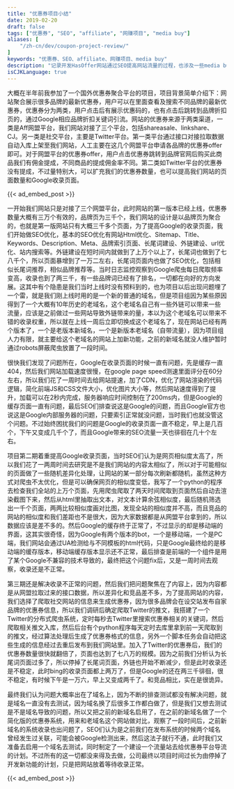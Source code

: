 ```yaml
---
title: "优惠券项目小结"
date: 2019-02-20
draft: false
tags: ["优惠券", "SEO", "affiliate", "网赚项目", "media buy"]
aliases: [
    "/zh-cn/dev/coupon-project-review/"
]
keywords: "优惠券、SEO、affiliate、网赚项目、media buy"
description: "记录开发HasOffer网站通过SEO提高网站流量的过程，也涉及一些media buy和affiliate以及国外用户使用coupon的介绍"
isCJKLanguage: true
---
```


大概在半年前我参加了一个国外优惠券聚合平台的项目，项目背景简单介绍下：网站聚合展示很多品牌的最新优惠券，用户可以在里面查看及搜索不同品牌的最新优惠券，优惠券分为两类，用户点击后有展示优惠码的，也有点击后跳转到品牌折扣页的，通过Google相应品牌折扣关键词引流。网站的优惠券来源于两类渠道，一类是Aff网盟平台，我们网站对接了三个平台，包括shareasale、linkshare、CJ。另一类是社交平台，主要是Twitter平台。第一类平台通过接口对接拉取数据自动入库上架至我们网站，人工主要在这几个网盟平台申请各品牌的优惠券offer即可。对于网盟平台的优惠券offer，用户点击优惠券跳转到品牌官网后购买此商品我们有佣金提成，不同商品的提成佣金率不同。第二类如Twitter平台的优惠券没有提成，不过量特别大，可以扩充我们的优惠券数量，也可以提高我们网站的页面数量和Google收录页面。

{{< ad_embed_post >}}

一开始我们网站只是对接了三个网盟平台，此时网站的第一版本已经上线，优惠券数量大概有三万个有效的，品牌页为三千个，我们网站的设计是以品牌页为聚合的，也就是第一版网站只有大概三千多个页面，为了提高Google的收录页面，我们开始做SEO优化，基本的SEO优化有网站Html优化、Sitemap、Title、Keywords、Description、Meta、品牌索引页面、长尾词建设、外链建设、url优化、站内搜索等。外链建设在短时间内就做到了上万个以上了，长尾词也做到了七八千个，所以页面暴增到了一万二左右，长尾词页面内也做了SEO优化，包括相似长尾词推荐，相似品牌推荐等。当时日志监控观察到Google爬虫每日爬取频率变高，收录也到了两三千，有一些品牌词已经有了排名，一切都在向好的方向发展。这其中有个隐患是我们当时上线时没有预料到的，也为项目以后出现问题埋了一个雷，就是我们刚上线时用的是一个新的普通的域名，但是项目组因为某些原因得到了一个大概有10年历史的老域名，这个老域名自己有一些外链可以带来一些流量，应该是之前做过一些网站导致外链带来的量，本以为这个老域名可以带来不错的收录权重，所以就在上线一周后立即切换成这个老域名了，现在网站已经有两个版本了，一个是老版本新域名，一个是新版本老域名（自带流量），因为项目组人力有限，就主要给这个老域名的网站上加新功能，之前的新域名就没人维护暂时通过robots屏蔽爬虫放置了一段时间。

很快我们发现了问题所在，Google在收录页面的时候一直有问题，先是缓存一直404，然后我们网站加载速度很慢，在google page speed测速里面评分在60分左右，所以我们花了一周时间去给网站提速，加了CDN，优化了网站渲染的代码逻辑，简化前端JS和CSS文件大小，优化图片大小等，然后网站速度得到了提升，加载可以在2秒内完成，服务器响应时间控制在了200ms内，但是Google的缓存页面一直有问题，最后SEO们排查说这是Google的问题，而且Google官方也说这是Google内部服务器的问题，只要索引正常就没问题，当时我们也就没管这个问题。不过始终困扰我们的问题是Google的收录页面一直不稳定，早上是几百个，下午又变成几千个了，而且Google带来的SEO流量一天也徘徊在几十个左右。

项目第二期着重提高Google收录页面，当时SEO们认为是网页相似度太高了，所以我们花了一两周时间去研究是不是我们网站的内容太相似了，所以对于可能相似的页面做了一些随机差异化处理，让网站的某一部分每次刷新都随机，虽然这种方式对爬虫不太优化，但是可以确保网页的相似度变低，我写了一个python的程序去检查我们全站的上万个页面，先用爬虫爬取了两天时间爬取到页面然后自动去渲染截图下来，然后从html里抽取出文本，对文本计算余弦相似度，最后随机筛选出一千个页面，两两比较相似度画对比图，发现全站的相似度并不高，而且竞品的网站的相似度和我们差距也不是很大，因为大家数据都是从网盟平台拿到的，所以数据应该是差不多的。然后Google的缓存终于正常了，不过显示的却是移动端的界面，这其实很奇怪，因为Google有两个版本的bot，一个是移动端，一个是PC端，我们网站会通过UA检测给与不同模板的html代码，只是Google最终给的是移动端的缓存版本，移动端缓存版本显示还不正常，最后排查是前端的一个组件是用了某个Google不兼容的技术导致的，最终把这个问题fix后，又是一周时间去观察，收录还是不正常。

第三期还是解决收录不正常的问题，然后我们把问题聚焦在了内容上，因为内容都是从网盟拉取过来的接口数据，所以差异化和竞品差不多，为了提高网站的内容，我们选择了爬取社交网站的信息来生成优惠券，因为很多品牌会在设交站发布自家品牌的优惠券信息，所以我们调研后确定爬取Twitter的推文，我搭建了一个Twitter的分布式爬虫系统，定时每秒去Twitter里搜索优惠券相关的关键词，然后爬取相关推文入库，然后后台有个python程序每天定时去库里拿到前一天爬取到的推文，经过算法处理后生成了优惠券格式的信息，另外一个脚本任务会自动把这些生成的信息经过去重后发布到我们网站里。加入了Twitter的优惠券后，我们的优惠券数量很快就翻倍了，页面也达到了七八万的规模。因为之前我们分析认为长尾词页面过多了，所以停掉了长尾词页面，外链也开始不断减少，但是此时收录还是不稳定，此时bing的收录页面都上两万了，但是Google的还在两三千徘徊，很不稳定，有时候下午是一万六，早上又变成两千了。和竞品相比，实在是很诡异。

最终我们认为问题大概率出在了域名上，因为不断的排查测试都没有解决问题，就是域名一直没有去测试，因为域名换了后很多工作都白做了，但是我们又想去测试是不是域名导致的问题，所以又把之前的新域名启用了，在之前的新域名做了一个简化版的优惠券系统，用来和老域名这个网站做对比，观察了一段时间后，之前新域名的系统收录也出问题了，SEO们认为是之前我们在发布系统的时候两个域名曾经发生过关联，可能会被Google检测出来，然后这法子就行不通，此时我们又准备去启用一个域名去测试，同时制定了一个建设一个流量站去给优惠券平台导流的计划。不过所有的这一切都没来得及去做，公司最终以项目时间过长为由停掉了开发新功能的计划，只是把网站放着等待收录正常。

{{< ad_embed_post >}}

